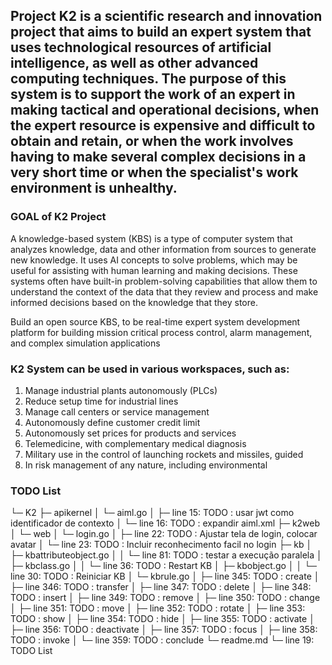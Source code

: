 ## Project K2 is a scientific research and innovation project that aims to build an expert system that uses technological resources of artificial intelligence, as well as other advanced computing techniques. The purpose of this system is to support the work of an expert in making tactical and operational decisions, when the expert resource is expensive and difficult to obtain and retain, or when the work involves having to make several complex decisions in a very short time or when the specialist's work environment is unhealthy.


### GOAL of K2 Project
A knowledge-based system (KBS) is a type of computer system that analyzes knowledge, data and other information from sources to generate new knowledge. It uses AI concepts to solve problems, which may be useful for assisting with human learning and making decisions. These systems often have built-in problem-solving capabilities that allow them to understand the context of the data that they review and process and make informed decisions based on the knowledge that they store.

Build an open source KBS, to be real-time expert system development platform for building mission critical process control, alarm management, and complex simulation applications

### K2 System can be used in various workspaces, such as:
1. Manage industrial plants autonomously (PLCs)
2. Reduce setup time for industrial lines
3. Manage call centers or service management
4. Autonomously define customer credit limit
5. Autonomously set prices for products and services
6. Telemedicine, with complementary medical diagnosis
7. Military use in the control of launching rockets and missiles, guided
8. In risk management of any nature, including environmental

### TODO List
└─ K2
   ├─ apikernel
   │  └─ aiml.go
   │     ├─ line 15: TODO : usar jwt como identificador de contexto
   │     └─ line 16: TODO : expandir aiml.xml
   ├─ k2web
   │  └─ web
   │     └─ login.go
   │        ├─ line 22: TODO : Ajustar tela de login, colocar avatar
   │        └─ line 23: TODO : Incluir reconhecimento facil no login
   ├─ kb
   │  ├─ kbattributeobject.go
   │  │  └─ line 81: TODO : testar a execução paralela
   │  ├─ kbclass.go
   │  │  └─ line 36: TODO : Restart KB
   │  ├─ kbobject.go
   │  │  └─ line 30: TODO : Reiniciar KB
   │  └─ kbrule.go
   │     ├─ line 345: TODO : create
   │     ├─ line 346: TODO : transfer
   │     ├─ line 347: TODO : delete
   │     ├─ line 348: TODO : insert
   │     ├─ line 349: TODO : remove
   │     ├─ line 350: TODO : change
   │     ├─ line 351: TODO : move
   │     ├─ line 352: TODO : rotate
   │     ├─ line 353: TODO : show
   │     ├─ line 354: TODO : hide
   │     ├─ line 355: TODO : activate
   │     ├─ line 356: TODO : deactivate
   │     ├─ line 357: TODO : focus
   │     ├─ line 358: TODO : invoke
   │     └─ line 359: TODO : conclude
   └─ readme.md
      └─ line 19: TODO List
